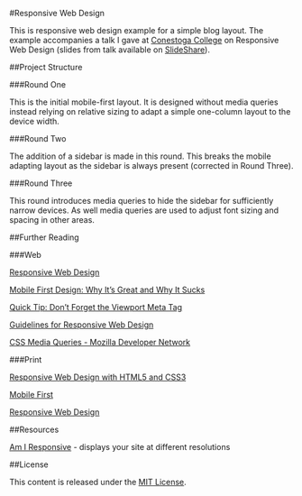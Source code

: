 #Responsive Web Design

This is responsive web design example for a simple blog layout. The example accompanies a talk I gave at [Conestoga College](http://conestogac.on.ca/) on Responsive Web Design (slides from talk available on [SlideShare](http://www.slideshare.net/mbcampbell360/responsive-web-design-27696212)).

##Project Structure

###Round One

This is the initial mobile-first layout. It is designed without media queries instead relying on relative sizing to adapt a simple one-column layout to the device width.

###Round Two

The addition of a sidebar is made in this round. This breaks the mobile adapting layout as the sidebar is always present (corrected in Round Three).

###Round Three

This round introduces media queries to hide the sidebar for sufficiently narrow devices. As well media queries are used to adjust font sizing and spacing in other areas.

##Further Reading

###Web

[Responsive Web Design](http://alistapart.com/article/responsive-web-design)

[Mobile First Design: Why It’s Great and Why It Sucks](http://designshack.net/articles/css/mobilefirst/)

[Quick Tip: Don’t Forget the Viewport Meta Tag](http://webdesign.tutsplus.com/tutorials/htmlcss-tutorials/quick-tip-dont-forget-the-viewport-meta-tag/)

[Guidelines for Responsive Web Design](http://coding.smashingmagazine.com/2011/01/12/guidelines-for-responsive-web-design/)

[CSS Media Queries - Mozilla Developer Network](https://developer.mozilla.org/en-US/docs/Web/Guide/CSS/Media_queries)

###Print

[Responsive Web Design with HTML5 and CSS3](http://www.amazon.com/gp/product/1849693188/ref=as_li_qf_sp_asin_il_tl?ie=UTF8&camp=1789&creative=9325&creativeASIN=1849693188&linkCode=as2&tag=shifed01-20)

[Mobile First](http://www.amazon.com/gp/product/1937557022/ref=as_li_qf_sp_asin_il_tl?ie=UTF8&camp=1789&creative=9325&creativeASIN=1937557022&linkCode=as2&tag=shifed01-20)

[Responsive Web Design](http://www.amazon.com/gp/product/098444257X/ref=as_li_qf_sp_asin_il_tl?ie=UTF8&camp=1789&creative=9325&creativeASIN=098444257X&linkCode=as2&tag=shifed01-20)

##Resources

[Am I Responsive](http://ami.responsivedesign.is/) - displays your site at different resolutions

##License

This content is released under the [MIT License](https://github.com/BeardedCoder/ResponsiveWebDesign/blob/master/LICENSE).